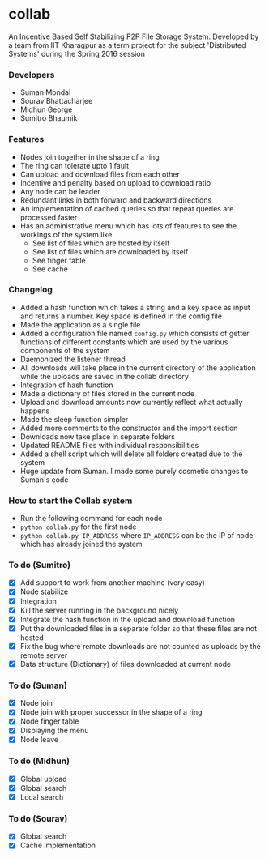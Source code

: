 # collab
An Incentive Based Self Stabilizing P2P File Storage System. Developed by a team from IIT Kharagpur as a term project for the subject 'Distributed Systems' during the Spring 2016 session

### Developers
* Suman Mondal
* Sourav Bhattacharjee
* Midhun George
* Sumitro Bhaumik

### Features
* Nodes join together in the shape of a ring
* The ring can tolerate upto 1 fault
* Can upload and download files from each other
* Incentive and penalty based on upload to download ratio
* Any node can be leader
* Redundant links in both forward and backward directions
* An implementation of cached queries so that repeat queries are processed faster
* Has an administrative menu which has lots of features to see the workings of the system like
  * See list of files which are hosted by itself
  * See list of files which are downloaded by itself
  * See finger table
  * See cache

### Changelog
* Added a hash function which takes a string and a key space as input and returns a number. Key space is defined in the config file
* Made the application as a single file
* Added a configuration file named `config.py` which consists of getter functions of different constants which are used by the various components of the system
* Daemonized the listener thread
* All downloads will take place in the current directory of the application while the uploads are saved in the collab directory
* Integration of hash function
* Made a dictionary of files stored in the current node
* Upload and download amounts now currently reflect what actually happens
* Made the sleep function simpler
* Added more comments to the constructor and the import section
* Downloads now take place in separate folders
* Updated README files with individual responsibilities
* Added a shell script which will delete all folders created due to the system
* Huge update from Suman. I made some purely cosmetic changes to Suman's code

### How to start the Collab system
* Run the following command for each node
* `python collab.py` for the first node
* `python collab.py IP_ADDRESS` where `IP_ADDRESS` can be the IP of node which has already joined the system

### To do (Sumitro)
* [x] Add support to work from another machine (very easy)
* [x] Node stabilize
* [x] Integration
* [x] Kill the server running in the background nicely
* [x] Integrate the hash function in the upload and download function
* [x] Put the downloaded files in a separate folder so that these files are not hosted
* [x] Fix the bug where remote downloads are not counted as uploads by the remote server
* [x] Data structure (Dictionary) of files downloaded at current node

### To do (Suman)
* [x] Node join
* [x] Node join with proper successor in the shape of a ring
* [x] Node finger table
* [x] Displaying the menu
* [x] Node leave

### To do (Midhun)
* [x] Global upload
* [x] Global search
* [x] Local search

### To do (Sourav)
* [x] Global search
* [x] Cache implementation